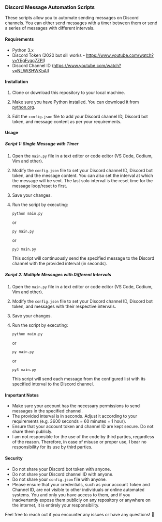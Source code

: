 ### Discord Message Automation Scripts

These scripts allow you to automate sending messages on Discord channels. You can either send messages with a timer between them or send a series of messages with different intervals.

#### Requirements
- Python 3.x
- Discord Token (2020 but sill works - https://www.youtube.com/watch?v=YEgFvgg7ZPI)
- Discord Channel ID (https://www.youtube.com/watch?v=NLWtSHWKbAI)

#### Installation
1. Clone or download this repository to your local machine.

2. Make sure you have Python installed. You can download it from [python.org](https://www.python.org/downloads/).

3. Edit the `config.json` file to add your Discord channel ID, Discord bot token, and message content as per your requirements.

#### Usage

##### Script 1: Single Message with Timer

1. Open the `main.py` file in a text editor or code editor (VS Code, Codium, Vim and other).

2. Modify the `config.json` file to set your Discord channel ID, Discord bot token, and the message content. You can also set the interval at which the message will be sent. The last solo interval is the reset time for the message loop/reset to first.

3. Save your changes.

4. Run the script by executing:
    ```
    python main.py
    ```
    
    or
    
    ```
    py main.py
    ```    
    or
    
    ```
    py3 main.py
    ```

   This script will continuously send the specified message to the Discord channel with the provided interval (in seconds).

##### Script 2: Multiple Messages with Different Intervals

1. Open the `main.py` file in a text editor or code editor (VS Code, Codium, Vim and other).

2. Modify the `config.json` file to set your Discord channel ID, Discord bot token, and messages with their respective intervals.

3. Save your changes.

4. Run the script by executing:
    ```
    python main.py
    ```
    
    or
    
    ```
    py main.py
    ```    
    or
    
    ```
    py3 main.py
    ```

   This script will send each message from the configured list with its specified interval to the Discord channel.

#### Important Notes
- Make sure your account has the necessary permissions to send messages in the specified channel.
- The provided interval is in seconds. Adjust it according to your requirements (e.g. 3600 seconds = 60 minutes = 1 hour).
- Ensure that your account token and channel ID are kept secure. Do not share them publicly.
- I am not responsible for the use of the code by third parties, regardless of the reason. Therefore, in case of misuse or proper use, I bear no responsibility for its use by third parties.

#### Security
- Do not share your Discord bot token with anyone.
- Do not share your Discord channel ID with anyone.
- Do not share your `config.json` file with anyone.
- Please ensure that your credentials, such as your account Token and Channel ID, are not visible to other individuals or online automated systems. You and only you have access to them, and if you inadvertently expose them publicly on any repository or anywhere on the internet, it is entirely your responsibility.

Feel free to reach out if you encounter any issues or have any questions! 🚀